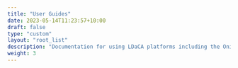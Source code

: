 ```yaml
---
title: "User Guides"
date: 2023-05-14T11:23:57+10:00
draft: false
type: "custom"
layout: "root_list"
description: "Documentation for using LDaCA platforms including the Oni Portal and Crate-O."
weight: 3
---
```

